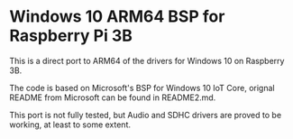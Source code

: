Windows 10 ARM64 BSP for Raspberry Pi 3B
===

This is a direct port to ARM64 of the drivers for Windows 10 on Raspberry 3B.

The code is based on Microsoft's BSP for Windows 10 IoT Core, orignal README from Microsoft can be found in README2.md.

This port is not fully tested, but Audio and SDHC drivers are proved to be working, at least to some extent.


